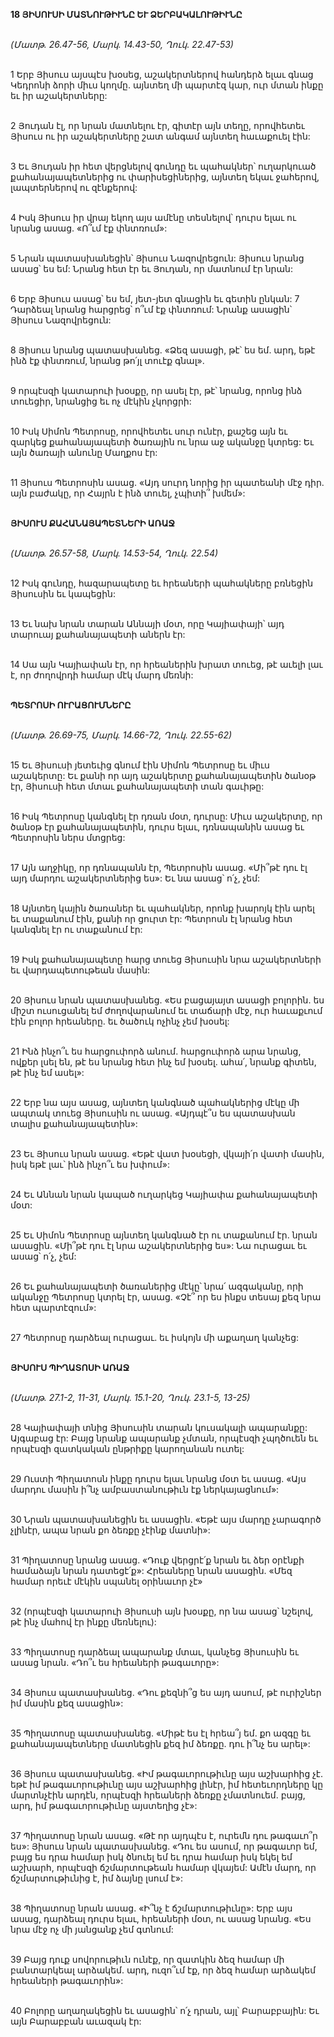 **18 ՅԻՍՈՒՍԻ ՄԱՏՆՈՒԹԻՒՆԸ ԵՒ ՁԵՐԲԱԿԱԼՈՒԹԻՒՆԸ**

\
_(Մատթ. 26.47-56, Մարկ. 14.43-50, Ղուկ. 22.47-53)_

\
 1 Երբ Յիսուս այսպէս խօսեց, աշակերտներով հանդերձ ելաւ գնաց Կեդրոնի ձորի միւս կողմը. այնտեղ մի պարտէզ կար, ուր մտան ինքը եւ իր աշակերտները:

\
 2 Յուդան էլ, որ նրան մատնելու էր, գիտէր այն տեղը, որովհետեւ Յիսուս ու իր աշակերտները շատ անգամ այնտեղ հաւաքուել էին:

\
 3 Եւ Յուդան իր հետ վերցնելով գունդը եւ պահակներ՝ ուղարկուած քահանայապետներից ու փարիսեցիներից, այնտեղ եկաւ ջահերով, լապտերներով ու զէնքերով:

\
 4 Իսկ Յիսուս իր վրայ եկող այս ամէնը տեսնելով՝ դուրս ելաւ ու նրանց ասաց. «Ո՞ւմ էք փնտռում»:

\
 5 Նրան պատասխանեցին՝ Յիսուս Նազովրեցուն: Յիսուս նրանց ասաց՝ ես եմ: Նրանց հետ էր եւ Յուդան, որ մատնում էր նրան:

\
 6 Երբ Յիսուս ասաց՝ ես եմ, յետ-յետ գնացին եւ գետին ընկան: 7 Դարձեալ նրանց հարցրեց՝ ո՞ւմ էք փնտռում: Նրանք ասացին՝ Յիսուս Նազովրեցուն:

\
 8 Յիսուս նրանց պատասխանեց. «Ձեզ ասացի, թէ՝ ես եմ. արդ, եթէ ինձ էք փնտռում, նրանց թո՛յլ տուէք գնալ».

\
 9 որպէսզի կատարուի խօսքը, որ ասել էր, թէ՝ նրանց, որոնց ինձ տուեցիր, նրանցից եւ ոչ մէկին չկորցրի:

\
 10 Իսկ Սիմոն Պետրոսը, որովհետեւ սուր ունէր, քաշեց այն եւ զարկեց քահանայապետի ծառային ու նրա աջ ականջը կտրեց: Եւ այն ծառայի անունը Մաղքոս էր:

\
 11 Յիսուս Պետրոսին ասաց. «Այդ սուրդ նորից իր պատեանի մէջ դիր. այն բաժակը, որ Հայրն է ինձ տուել, չպիտի՞ խմեմ»:

\
 **ՅԻՍՈՒՍ ՔԱՀԱՆԱՅԱՊԵՏՆԵՐԻ ԱՌԱՋ**

\
_(Մատթ. 26.57-58, Մարկ. 14.53-54, Ղուկ. 22.54)_

\
 12 Իսկ գունդը, հազարապետը եւ հրեաների պահակները բռնեցին Յիսուսին եւ կապեցին:

\
 13 Եւ նախ նրան տարան Աննայի մօտ, որը Կայիափայի՝ այդ տարուայ քահանայապետի աներն էր:

\
 14 Սա այն Կայիափան էր, որ հրեաներին խրատ տուեց, թէ աւելի լաւ է, որ ժողովրդի համար մէկ մարդ մեռնի:

\
 **ՊԵՏՐՈՍԻ ՈՒՐԱՑՈՒՄՆԵՐԸ**

\
_(Մատթ. 26.69-75, Մարկ. 14.66-72, Ղուկ. 22.55-62)_

\
 15 Եւ Յիսուսի յետեւից գնում էին Սիմոն Պետրոսը եւ միւս աշակերտը: Եւ քանի որ այդ աշակերտը քահանայապետին ծանօթ էր, Յիսուսի հետ մտաւ քահանայապետի տան գաւիթը:

\
 16 Իսկ Պետրոսը կանգնել էր դռան մօտ, դուրսը: Միւս աշակերտը, որ ծանօթ էր քահանայապետին, դուրս ելաւ, դռնապանին ասաց եւ Պետրոսին ներս մտցրեց:

\
 17 Այն աղջիկը, որ դռնապանն էր, Պետրոսին ասաց. «Մի՞թէ դու էլ այդ մարդու աշակերտներից ես»: Եւ նա ասաց՝ ո՛չ, չեմ:

\
 18 Այնտեղ կային ծառաներ եւ պահակներ, որոնք խարոյկ էին արել եւ տաքանում էին, քանի որ ցուրտ էր: Պետրոսն էլ նրանց հետ կանգնել էր ու տաքանում էր:

\
 19 Իսկ քահանայապետը հարց տուեց Յիսուսին նրա աշակերտների եւ վարդապետութեան մասին:

\
 20 Յիսուս նրան պատասխանեց. «Ես բացայայտ ասացի բոլորին. ես միշտ ուսուցանել եմ ժողովարանում եւ տաճարի մէջ, ուր հաւաքւում էին բոլոր հրեաները. եւ ծածուկ ոչինչ չեմ խօսել:

\
 21 Ինձ ինչո՞ւ ես հարցուփորձ անում. հարցուփորձ արա նրանց, ովքեր լսել են, թէ ես նրանց հետ ինչ եմ խօսել. ահա՛, նրանք գիտեն, թէ ինչ եմ ասել»:

\
 22 Երբ նա այս ասաց, այնտեղ կանգնած պահակներից մէկը մի ապտակ տուեց Յիսուսին ու ասաց. «Այդպէ՞ս ես պատասխան տալիս քահանայապետին»:

\
 23 Եւ Յիսուս նրան ասաց. «Եթէ վատ խօսեցի, վկայի՛ր վատի մասին, իսկ եթէ լաւ՝ ինձ ինչո՞ւ ես խփում»:

\
 24 Եւ Աննան նրան կապած ուղարկեց Կայիափա քահանայապետի մօտ:

\
 25 Եւ Սիմոն Պետրոսը այնտեղ կանգնած էր ու տաքանում էր. նրան ասացին. «Մի՞թէ դու էլ նրա աշակերտներից ես»: Նա ուրացաւ եւ ասաց՝ ո՛չ, չեմ:

\
 26 Եւ քահանայապետի ծառաներից մէկը՝ նրա՛ ազգականը, որի ականջը Պետրոսը կտրել էր, ասաց. «Չէ՞ որ ես ինքս տեսայ քեզ նրա հետ պարտէզում»:

\
 27 Պետրոսը դարձեալ ուրացաւ. եւ իսկոյն մի աքաղաղ կանչեց:

\
 **ՅԻՍՈՒՍ ՊԻՂԱՏՈՍԻ ԱՌԱՋ**

\
_(Մատթ. 27.1-2, 11-31, Մարկ. 15.1-20, Ղուկ. 23.1-5, 13-25)_

\
 28 Կայիափայի տնից Յիսուսին տարան կուսակալի ապարանքը: Այգաբաց էր: Բայց նրանք ապարանք չմտան, որպէսզի չպղծուեն եւ որպէսզի զատկական ընթրիքը կարողանան ուտել:

\
 29 Ուստի Պիղատոսն ինքը դուրս ելաւ նրանց մօտ եւ ասաց. «Այս մարդու մասին ի՞նչ ամբաստանութիւն էք ներկայացնում»:

\
 30 Նրան պատասխանեցին եւ ասացին. «Եթէ այս մարդը չարագործ չլինէր, ապա նրան քո ձեռքը չէինք մատնի»:

\
 31 Պիղատոսը նրանց ասաց. «Դուք վերցրէ՛ք նրան եւ ձեր օրէնքի համաձայն նրան դատեցէ՛ք»: Հրեաները նրան ասացին. «Մեզ համար որեւէ մէկին սպանել օրինաւոր չէ»

\
 32 (որպէսզի կատարուի Յիսուսի այն խօսքը, որ նա ասաց՝ նշելով, թէ ինչ մահով էր ինքը մեռնելու):

\
 33 Պիղատոսը դարձեալ ապարանք մտաւ, կանչեց Յիսուսին եւ ասաց նրան. «Դո՞ւ ես հրեաների թագաւորը»:

\
 34 Յիսուս պատասխանեց. «Դու քեզնի՞ց ես այդ ասում, թէ ուրիշներ իմ մասին քեզ ասացին»:

\
 35 Պիղատոսը պատասխանեց. «Միթէ ես էլ հրեա՞յ եմ. քո ազգը եւ քահանայապետները մատնեցին քեզ իմ ձեռքը. դու ի՞նչ ես արել»:

\
 36 Յիսուս պատասխանեց. «Իմ թագաւորութիւնը այս աշխարհից չէ. եթէ իմ թագաւորութիւնը այս աշխարհից լինէր, իմ հետեւորդները կը մարտնչէին արդէն, որպէսզի հրեաների ձեռքը չմատնուեմ. բայց, արդ, իմ թագաւորութիւնը այստեղից չէ»:

\
 37 Պիղատոսը նրան ասաց. «Թէ որ այդպէս է, ուրեմն դու թագաւո՞ր ես»: Յիսուս նրան պատասխանեց. «Դու ես ասում, որ թագաւոր եմ, բայց ես դրա համար իսկ ծնուել եմ եւ դրա համար իսկ եկել եմ աշխարհ, որպէսզի ճշմարտութեան համար վկայեմ: Ամէն մարդ, որ ճշմարտութիւնից է, իմ ձայնը լսում է»:

\
 38 Պիղատոսը նրան ասաց. «Ի՞նչ է ճշմարտութիւնը»: Երբ այս ասաց, դարձեալ դուրս ելաւ, հրեաների մօտ, ու ասաց նրանց. «Ես նրա մէջ ոչ մի յանցանք չեմ գտնում:

\
 39 Բայց դուք սովորութիւն ունէք, որ զատկին ձեզ համար մի բանտարկեալ արձակեմ. արդ, ուզո՞ւմ էք, որ ձեզ համար արձակեմ հրեաների թագաւորին»:

\
 40 Բոլորը աղաղակեցին եւ ասացին՝ ո՛չ դրան, այլ՝ Բարաբբային: Եւ այն Բարաբբան աւազակ էր:
